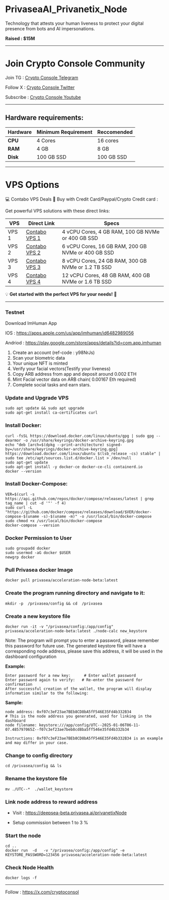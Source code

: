 # PrivaseaAI_Privanetix_Node

Technology that attests your human liveness to protect your digital presence from bots and AI impersonations.

**Raised : $15M**

---

# Join Crypto Console Community

Join TG : [Crypto Console Telegram](https://t.me/cryptoconsol) 

Follow X : [Crypto Console Twitter](https://www.x.com/cryptoconsol) 

Subscribe : [Crypto Console Youtube](https://www.youtube.com/@cryptoconsole)

---

## Hardware requirements:

| **Hardware** | **Minimum Requirement** | **Reccomended** |
|--------------|-------------------------|-----------------|
| **CPU**      | 4 Cores                 | 16 cores        |
| **RAM**      | 4 GB                    | 8 GB 	         |
| **Disk**     | 100  GB  SSD            | 100 GB SSD	     |

---

# VPS Options

💻 Contabo VPS Deals 🚀 Buy with Credit Card/Paypal/Crypto Credit card : 

Get powerful VPS solutions with these direct links:  


| **VPS** | **Direct Link**                      | **Specs**                                                                                              |
|---------|--------------------------------------|--------------------------------------------------------------------------------------------------------|
| VPS 1   | [Contabo VPS 1](https://www.jdoqocy.com/click-101278318-15692486) | 4 vCPU Cores, 4 GB RAM, 100 GB NVMe or 400 GB SSD     |
| VPS 2   | [Contabo VPS 2](https://www.anrdoezrs.net/click-101278318-13796472) | 6 vCPU Cores, 16 GB RAM, 200 GB NVMe or 400 GB SSD  |
| VPS 3   | [Contabo VPS 3](https://www.dpbolvw.net/click-101278318-13796474) | 8 vCPU Cores, 24 GB RAM, 300 GB NVMe or 1.2 TB SSD    |
| VPS 4   | [Contabo VPS 4](https://www.anrdoezrs.net/click-101278318-13796476) | 12 vCPU Cores, 48 GB RAM, 400 GB NVMe or 1.6 TB SSD |


💡 **Get started with the perfect VPS for your needs!** 🚀

---

### Testnet

Download ImHuman App

IOS : https://apps.apple.com/us/app/imhuman/id6482989056

Andriod : https://play.google.com/store/apps/details?id=com.app.imhuman

1. Create an account (ref-code : y98NrJs)
2. Scan your biometric data
3. Your unique NFT is minted
4. Verify your facial vectors(Testify your liveness)
5. Copy ARB address from app and deposit around 0.002 ETH
6. Mint Facial vector data on ARB chain( 0.00167 Eth required)
7. Complete social tasks and earn stars.

### Update and Upgrade VPS

```
sudo apt update && sudo apt upgrade
sudo apt-get install ca-certificates curl
```

### Install Docker:

```
curl -fsSL https://download.docker.com/linux/ubuntu/gpg | sudo gpg --dearmor -o /usr/share/keyrings/docker-archive-keyring.gpg  
echo "deb [arch=$(dpkg --print-architecture) signed-by=/usr/share/keyrings/docker-archive-keyring.gpg] https://download.docker.com/linux/ubuntu $(lsb_release -cs) stable" | sudo tee /etc/apt/sources.list.d/docker.list > /dev/null  
sudo apt-get update  
sudo apt-get install -y docker-ce docker-ce-cli containerd.io  
docker --version  
```
### Install Docker-Compose:

```
VER=$(curl -s https://api.github.com/repos/docker/compose/releases/latest | grep tag_name | cut -d '"' -f 4)  
sudo curl -L "https://github.com/docker/compose/releases/download/$VER/docker-compose-$(uname -s)-$(uname -m)" -o /usr/local/bin/docker-compose  
sudo chmod +x /usr/local/bin/docker-compose  
docker-compose --version  
```

### Docker Permission to User

```
sudo groupadd docker  
sudo usermod -aG docker $USER  
newgrp docker
```

### Pull Privasea docker Image

```
docker pull privasea/acceleration-node-beta:latest
```


### Create the program running directory and navigate to it:

```
mkdir -p  /privasea/config && cd  /privasea
```

### Create a new keystore file 

```
docker run -it -v "/privasea/config:/app/config" privasea/acceleration-node-beta:latest ./node-calc new_keystore
```

Note: The program will prompt you to enter a password, please remember this password for future use. The generated keystore file will have a corresponding node address, please save this address, it will be used in the dashboard configuration


**Example:**
```
Enter password for a new key:      # Enter wallet password  
Enter password again to verify:   # Re-enter the password for confirmation  
After successful creation of the wallet, the program will display information similar to the following:
```

**Sample:**
```
node address: 0xf07c3eF23ae7BEb8CD8bA5fF546E35Fd4b332B34
# This is the node address you generated, used for linking in the dashboard 
node filename: keystore:///app/config/UTC--2025-01-06T06-11-07.485797065Z--f07c3ef23ae7beb8cd8ba5ff546e35fd4b332b34

Instructions: 0xf07c3eF23ae7BEb8CD8bA5fF546E35Fd4b332B34 is an example and may differ in your case.
```

### Change to config directory 

```
cd /privasea/config && ls
```
### Rename the keystore file 

```
mv ./UTC--*  ./wallet_keystore 
```

### Link node address to reward address

- Visit : https://deepsea-beta.privasea.ai/privanetixNode

- Setup commission between 1 to 3 %


### Start the node

```
cd .. 
docker run  -d   -v "/privasea/config:/app/config" -e KEYSTORE_PASSWORD=123456 privasea/acceleration-node-beta:latest
```

### Check Node Health

```
docker logs -f 
```

---

Follow : https://x.com/cryptoconsol
